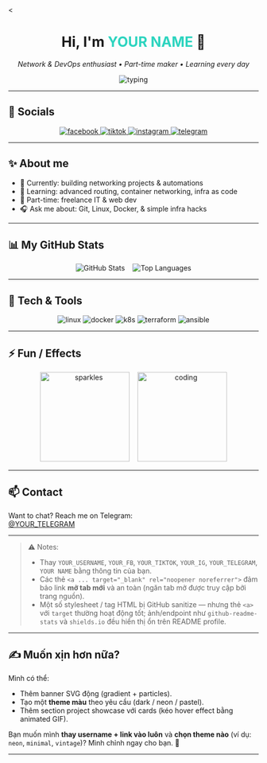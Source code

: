 <<!-- README.md for GitHub Profile -->
<h1 align="center">Hi, I'm <span style="color:#2dd4bf">YOUR NAME</span> 👋</h1>
<p align="center">
  <em>Network & DevOps enthusiast • Part-time maker • Learning every day</em>
</p>

<!-- Animated header (SVG hosted, fallback to plain text if blocked) -->
<p align="center">
  <img src="https://readme-typing-svg.herokuapp.com?lines=Code+%C2%B7+Coffee+%C2%B7+Deployments;Always+Learning+%F0%9F%8C%90;Building+Cool+Stuff+%F0%9F%9A%80&center=true&size=20" alt="typing" />
</p>

---

## 🔗 Socials
<p align="center">
  <a href="https://facebook.com/YOUR_FB" target="_blank" rel="noopener noreferrer">
    <img alt="facebook" src="https://img.shields.io/badge/Facebook-1877F2?style=for-the-badge&logo=facebook&logoColor=white">
  </a>
  <a href="https://www.tiktok.com/@YOUR_TIKTOK" target="_blank" rel="noopener noreferrer">
    <img alt="tiktok" src="https://img.shields.io/badge/TikTok-000000?style=for-the-badge&logo=tiktok&logoColor=white">
  </a>
  <a href="https://instagram.com/YOUR_IG" target="_blank" rel="noopener noreferrer">
    <img alt="instagram" src="https://img.shields.io/badge/Instagram-E4405F?style=for-the-badge&logo=instagram&logoColor=white">
  </a>
  <a href="https://t.me/YOUR_TELEGRAM" target="_blank" rel="noopener noreferrer">
    <img alt="telegram" src="https://img.shields.io/badge/Telegram-2CA5E0?style=for-the-badge&logo=telegram&logoColor=white">
  </a>
</p>

---

## ✨ About me
- 🔭 Currently: building networking projects & automations  
- 🌱 Learning: advanced routing, container networking, infra as code  
- 💼 Part-time: freelance IT & web dev  
- 🎧 Ask me about: Git, Linux, Docker, & simple infra hacks

---

## 📊 My GitHub Stats
<p align="center">
  <!-- Replace YOUR_USERNAME with your GitHub username -->
  <img src="https://github-readme-stats.vercel.app/api?username=YOUR_USERNAME&show_icons=true&theme=tokyonight&count_private=true&hide=contribs" alt="GitHub Stats" />
  &nbsp;&nbsp;
  <img src="https://github-readme-stats.vercel.app/api/top-langs?username=YOUR_USERNAME&layout=compact&theme=tokyonight" alt="Top Languages" />
</p>

---

## 🧰 Tech & Tools
<p align="center">
  <img src="https://img.shields.io/badge/Linux-%23FFFFFF?style=for-the-badge&logo=linux&logoColor=black" alt="linux" />
  <img src="https://img.shields.io/badge/Docker-%230db7ed?style=for-the-badge&logo=docker&logoColor=white" alt="docker" />
  <img src="https://img.shields.io/badge/Kubernetes-%23826de4?style=for-the-badge&logo=kubernetes&logoColor=white" alt="k8s" />
  <img src="https://img.shields.io/badge/Terraform-%235C4EE5?style=for-the-badge&logo=terraform&logoColor=white" alt="terraform" />
  <img src="https://img.shields.io/badge/Ansible-%23000000?style=for-the-badge&logo=ansible&logoColor=white" alt="ansible" />
</p>

---

## ⚡ Fun / Effects
<p align="center">
  <!-- Animated sparkles effect (image) -->
  <img src="https://media.giphy.com/media/3oEjI6SIIHBdRxXI40/giphy.gif" alt="sparkles" width="180" />
  &nbsp;&nbsp;
  <!-- Small animated coding GIF -->
  <img src="https://media.giphy.com/media/13HgwGsXF0aiGY/giphy.gif" alt="coding" width="180" />
</p>

---

## 📫 Contact
Want to chat? Reach me on Telegram:  
<a href="https://t.me/YOUR_TELEGRAM" target="_blank" rel="noopener noreferrer">@YOUR_TELEGRAM</a>

---

> ⚠️ Notes:
> - Thay `YOUR_USERNAME`, `YOUR_FB`, `YOUR_TIKTOK`, `YOUR_IG`, `YOUR_TELEGRAM`, `YOUR NAME` bằng thông tin của bạn.  
> - Các thẻ `<a ... target="_blank" rel="noopener noreferrer">` đảm bảo link **mở tab mới** và an toàn (ngăn tab mở được truy cập bởi trang nguồn).  
> - Một số stylesheet / tag HTML bị GitHub sanitize — nhưng thẻ `<a>` với `target` thường hoạt động tốt; ảnh/endpoint như `github-readme-stats` và `shields.io` đều hiển thị ổn trên README profile.

---

## ✍️ Muốn xịn hơn nữa?
Mình có thể:
- Thêm banner SVG động (gradient + particles).  
- Tạo một **theme màu** theo yêu cầu (dark / neon / pastel).  
- Thêm section project showcase với cards (kéo hover effect bằng animated GIF).  

Bạn muốn mình **thay username + link vào luôn** và **chọn theme nào** (ví dụ: `neon`, `minimal`, `vintage`)? Mình chỉnh ngay cho bạn. 🚀

---

</div>

